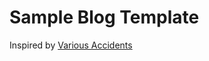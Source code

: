 # Sample Blog Template
Inspired by [Various Accidents](https://github.com/variousaccidents/variousaccidents.github.io)
